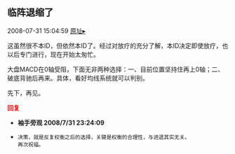## 临阵退缩了
2008-07-31 15:04:59
[原址▸](http://www.fxgan.com/chan_time/2008_07_12/1053.htm)


这虽然很不本ID，但依然本ID了。经过对放疗的充分了解，本ID决定即使放疗，也以后专门进行，现在开始太匆忙。

大盘MACD在0轴受阻，下面无非两种选择：一、目前位置坚持住再上0轴；二、破底背驰后再来。具体，看好均线系统就可以判别。

先下，再见。




<font color='red'>**回复**</font>


- **袖手旁观 2008/7/31 23:24:09**
- ```
  决策，就是反复权衡之后的选择，关键是权衡的合理性，与进退其实无关。
  再次祝福。
  ```

